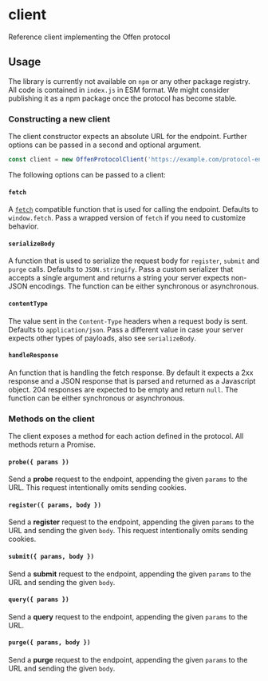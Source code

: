 # client
Reference client implementing the Offen protocol

## Usage

The library is currently not available on `npm` or any other package registry.
All code is contained in `index.js` in ESM format.
We might consider publishing it as a npm package once the protocol has become stable.

### Constructing a new client

The client constructor expects an absolute URL for the endpoint.
Further options can be passed in a second and optional argument.

```js
const client = new OffenProtocolClient('https://example.com/protocol-endpoint', options)
```

The following options can be passed to a client:

#### `fetch`

A [`fetch`][mdn-fetch] compatible function that is used for calling the endpoint.
Defaults to `window.fetch`.
Pass a wrapped version of `fetch` if you need to customize behavior.

[mdn-fetch]: https://developer.mozilla.org/en-US/docs/Web/API/Fetch_API

#### `serializeBody`

A function that is used to serialize the request body for `register`, `submit` and `purge` calls.
Defaults to `JSON.stringify`.
Pass a custom serializer that accepts a single argument and returns a string your server expects non-JSON encodings.
The function can be either synchronous or asynchronous.

#### `contentType`

The value sent in the `Content-Type` headers when a request body is sent.
Defaults to `application/json`.
Pass a different value in case your server expects other types of payloads, also see `serializeBody`.

#### `handleResponse`

An function that is handling the fetch response.
By default it expects a 2xx response and a JSON response that is parsed and returned as a Javascript object.
204 responses are expected to be empty and return `null`.
The function can be either synchronous or asynchronous.

### Methods on the client

The client exposes a method for each action defined in the protocol.
All methods return a Promise.

#### `probe({ params })`

Send a __probe__ request to the endpoint, appending the given `params` to the URL.
This request intentionally omits sending cookies.

#### `register({ params, body })`

Send a __register__ request to the endpoint, appending the given `params` to the URL and sending the given `body`.
This request intentionally omits sending cookies.

#### `submit({ params, body })`

Send a __submit__ request to the endpoint, appending the given `params` to the URL and sending the given `body`.

#### `query({ params })`

Send a __query__ request to the endpoint, appending the given `params` to the URL.

#### `purge({ params, body })`

Send a __purge__ request to the endpoint, appending the given `params` to the URL and sending the given `body`.
